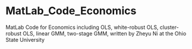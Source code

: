 # MatLab_Code_Economics
MatLab Code for Economics including OLS, white-robust OLS, cluster-robust OLS, linear GMM, two-stage GMM, written by Zheyu Ni at the Ohio State University
